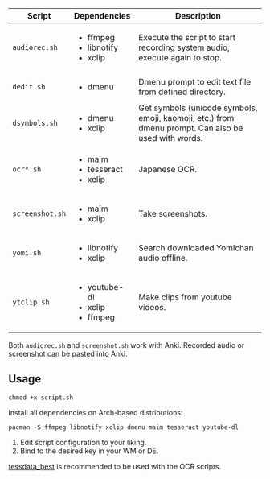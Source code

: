 | Script | Dependencies | Description |
| --- | --- | --- |
| `audiorec.sh` | <ul><li>ffmpeg</li><li>libnotify</li><li>xclip</li></ul> | Execute the script to start recording system audio, execute again to stop. |
| `dedit.sh` | <ul><li>dmenu</li></ul> | Dmenu prompt to edit text file from defined directory. |
| `dsymbols.sh` | <ul><li>dmenu</li><li>xclip</li></ul> | Get symbols (unicode symbols, emoji, kaomoji, etc.) from dmenu prompt. Can also be used with words. |
| `ocr*.sh` | <ul><li>maim</li><li>tesseract</li><li>xclip</li></ul> | Japanese OCR. |
| `screenshot.sh` | <ul><li>maim</li><li>xclip</li></ul> | Take screenshots. |
| `yomi.sh` | <ul><li>libnotify</li><li>xclip</li></ul> | Search downloaded Yomichan audio offline. |
| `ytclip.sh` | <ul><li>youtube-dl</li><li>xclip</li><li>ffmpeg</li></ul> | Make clips from youtube videos. |

Both `audiorec.sh` and `screenshot.sh` work with Anki. Recorded audio or
screenshot can be pasted into Anki.

## Usage

```
chmod +x script.sh
```

Install all dependencies on Arch-based distributions:

```
pacman -S ffmpeg libnotify xclip dmenu maim tesseract youtube-dl
```

1. Edit script configuration to your liking.
2. Bind to the desired key in your WM or DE.

[tessdata_best](https://github.com/tesseract-ocr/tessdata_best) is recommended
to be used with the OCR scripts.
